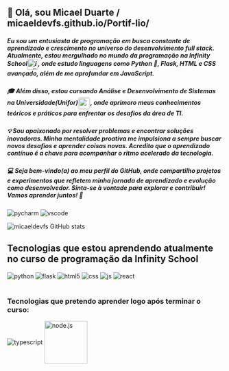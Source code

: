 ## 👋 Olá, sou Micael Duarte / micaeldevfs.github.io/Portif-lio/
##### Eu sou um entusiasta de programação em busca constante de aprendizado e crescimento no universo do desenvolvimento full stack. Atualmente, estou mergulhado no mundo da programação na Infinity School<img align="center" alt="infinityschool" width="25px" src="https://gist.githubusercontent.com/Micaeldevfs/22cba8fb7cd7fc9afd5fbbf0619cf8e4/raw/fa10cc3577f7c872f9b4d8091550724ca2cb78ff/infinityschool.svg" />, onde estudo linguagens como Python 🐍, Flask, HTML e CSS avançado, além de me aprofundar em JavaScript.

##### 🎓 Além disso, estou cursando Análise e Desenvolvimento de Sistemas na Universidade(Unifor)<img align="center" src="https://gist.githubusercontent.com/Micaeldevfs/22cba8fb7cd7fc9afd5fbbf0619cf8e4/raw/fa10cc3577f7c872f9b4d8091550724ca2cb78ff/unifor.svg" width="25px" alt="unifor" style="border-radius: 5px; border: 1px solid #ccc; padding: 1px;">, onde aprimoro meus conhecimentos teóricos e práticos para enfrentar os desafios da área de TI.

##### 💡 Sou apaixonado por resolver problemas e encontrar soluções inovadoras. Minha mentalidade proativa me impulsiona a sempre buscar novos desafios e aprender coisas novas. Acredito que o aprendizado contínuo é a chave para acompanhar o ritmo acelerado da tecnologia.

##### 💻 Seja bem-vindo(a) ao meu perfil do GitHub, onde compartilho projetos e experimentos que refletem minha jornada de aprendizado e evolução como desenvolvedor. Sinta-se à vontade para explorar e contribuir! Vamos aprender juntos! 🚀

<div style="display: inline_block">
  <img align="center" alt="pycharm" src="https://img.shields.io/badge/PyCharm-000000.svg?&style=for-the-badge&logo=PyCharm&logoColor=white" />
  <img align="center" alt="vscode" src="https://img.shields.io/badge/Made%20for-VSCode-1f425f.svg" />

</div>

![micaeldevfs GitHub stats](https://github-readme-stats.vercel.app/api?username=micaeldevfs&show_icons=true&theme=dracula&count_private=true)

## Tecnologias que estou aprendendo atualmente no curso de programação da Infinity School

<div style="display: inline_block">
  <img align="center" alt="python" src="https://img.shields.io/badge/Python-3776AB?style=for-the-badge&logo=python&logoColor=white" />
  <img align="center" alt="flask" src="https://img.shields.io/badge/Flask-000000?style=for-the-badge&logo=flask&logoColor=white" />
  <img align="center" alt="html5" src="https://img.shields.io/badge/HTML5-E34F26?style=for-the-badge&logo=html5&logoColor=white" />
  <img align="center" alt="css" src="https://img.shields.io/badge/CSS3-1572B6?style=for-the-badge&logo=css3&logoColor=white" />
  <img align="center" alt="js" src="https://img.shields.io/badge/JavaScript-F7DF1E?style=for-the-badge&logo=javascript&logoColor=black" />
  <img align="center" alt="react" src="https://img.shields.io/badge/React-20232A?style=for-the-badge&logo=react&logoColor=61DAFB" />
</div><br/>



### Tecnologias que pretendo aprender logo após terminar o curso:

 <img align="center" alt="typescript" src="https://img.shields.io/badge/TypeScript-007ACC?style=for-the-badge&logo=typescript&logoColor=white" />
 <img align="center" alt="node.js" width="100px" src="https://img.shields.io/badge/Node.js-43853D?style=for-the-badge&logo=node.js&logoColor=white" />

